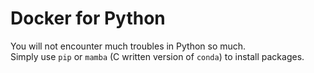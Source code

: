 # Docker for Python

You will not encounter much troubles in Python so much.  
Simply use `pip` or `mamba` (C written version of `conda`) to install packages.
